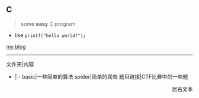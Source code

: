 ## C

> some **easy** C program

- like `printf("hello world!");`

[my blog](https://pic4xiu.github.io/)

***

文件夹|内容
 - | - 
basic|一些简单的算法
spider|简单的爬虫
题目链接|CTF比赛中的一些题



<p align="right">居右文本</p>
